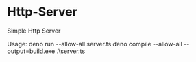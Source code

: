 # Http-Server
Simple Http Server


Usage:
deno run --allow-all server.ts
deno compile --allow-all --output=build.exe .\server.ts
